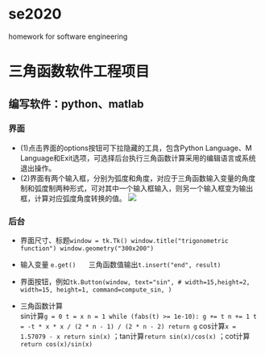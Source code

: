 # se2020
homework for software engineering

三角函数软件工程项目
=
编写软件：python、matlab
--
### 界面
* (1)点击界面的options按钮可下拉隐藏的工具，包含Python Language、M Language和Exit选项，可选择后台执行三角函数计算采用的编辑语言或系统退出操作。
* (2)界面有两个输入框，分别为弧度和角度，对应于三角函数输入变量的角度制和弧度制两种形式，可对其中一个输入框输入，则另一个输入框变为输出框，计算对应弧度角度转换的值。
   ![](https://gitub.com/PufeiLi/se2020/raw/master/界面.png)
### 后台
* 界面尺寸、标题```
             window = tk.Tk()
             window.title("trigonometric function")
             window.geometry("300x200")
             ```
* 输入变量 ```
             e.get()   
             ```
三角函数值输出```
         t.insert("end", result)
         ```<br>

* 界面按钮，例如```
         tk.Button(window,
                  text="sin",
                  # width=15,height=2,
                  width=15, height=1,
                  command=compute_sin, )
                  ```
* 三角函数计算<br>
sin计算```
        g = 0
        t = x
        n = 1
        while (fabs(t) >= 1e-10):
        g += t
        n += 1
        t = -t * x * x / (2 * n - 1) / (2 * n - 2)
        return g
        ```
  cos计算```
         x = 1.57079 - x
         return sin(x)
         ```
   ；tan计算```
          return sin(x)/cos(x)
          ```
    ；cot计算```
           return cos(x)/sin(x)
           ```

         
